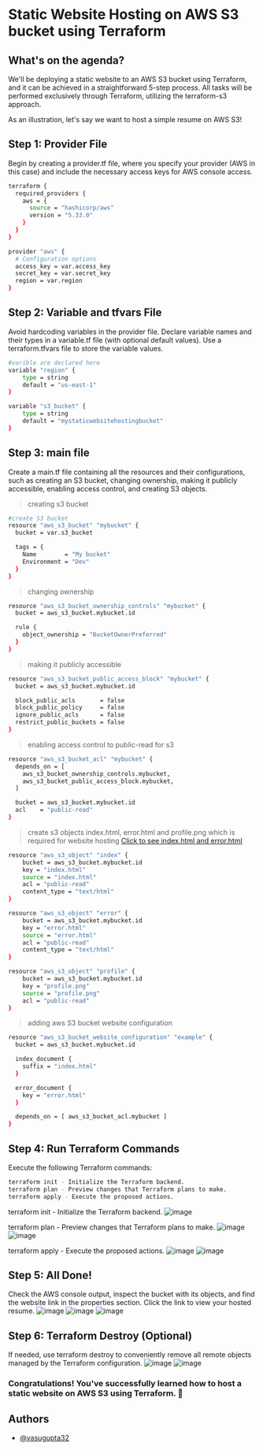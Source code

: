 
# Static Website Hosting on AWS S3 bucket using Terraform

## What's on the agenda?

We'll be deploying a static website to an AWS S3 bucket using Terraform, and it can be achieved in a straightforward 5-step process. All tasks will be performed exclusively through Terraform, utilizing the terraform-s3 approach.

As an illustration, let's say we want to host a simple resume on AWS S3!



## Step 1: Provider File

Begin by creating a provider.tf file, where you specify your provider (AWS in this case) and include the necessary access keys for AWS console access.

```bash
terraform {
  required_providers {
    aws = {
      source = "hashicorp/aws"
      version = "5.33.0"
    }
  }
}

provider "aws" {
  # Configuration options
  access_key = var.access_key
  secret_key = var.secret_key
  region = var.region
}
```

## Step 2: Variable and tfvars File

Avoid hardcoding variables in the provider file. Declare variable names and their types in a variable.tf file (with optional default values). Use a terraform.tfvars file to store the variable values.

```bash
#varible are declared here
variable "region" {
    type = string
    default = "us-east-1"
}

variable "s3_bucket" {
    type = string
    default = "mystaticwebsitehostingbucket"
}
```
## Step 3: main file

Create a main.tf file containing all the resources and their configurations, such as creating an S3 bucket, changing ownership, making it publicly accessible, enabling access control, and creating S3 objects.

> creating s3 bucket
```bash
#create S3 bucket
resource "aws_s3_bucket" "mybucket" {
  bucket = var.s3_bucket

  tags = {
    Name        = "My bucket"
    Environment = "Dev"
  }
}
```

> changing ownership 
```bash
resource "aws_s3_bucket_ownership_controls" "mybucket" {
  bucket = aws_s3_bucket.mybucket.id

  rule {
    object_ownership = "BucketOwnerPreferred"
  }
}
```

> making it publicly accessible
```bash
resource "aws_s3_bucket_public_access_block" "mybucket" {
  bucket = aws_s3_bucket.mybucket.id

  block_public_acls       = false
  block_public_policy     = false
  ignore_public_acls      = false
  restrict_public_buckets = false
}
```

> enabling access control to public-read for s3
```bash
resource "aws_s3_bucket_acl" "mybucket" {
  depends_on = [
    aws_s3_bucket_ownership_controls.mybucket,
    aws_s3_bucket_public_access_block.mybucket,
  ]

  bucket = aws_s3_bucket.mybucket.id
  acl    = "public-read"
}
```

>  create s3 objects index.html, error.html and profile.png which is required for website hosting
> [Click to see index.html and error.html](https://github.com/vasugupta32/Terraform-Project-Static-Hosting/tree/main)

```bash
resource "aws_s3_object" "index" {
    bucket = aws_s3_bucket.mybucket.id
    key = "index.html"
    source = "index.html"
    acl = "public-read"
    content_type = "text/html"
}

resource "aws_s3_object" "error" {
    bucket = aws_s3_bucket.mybucket.id
    key = "error.html"
    source = "error.html"
    acl = "public-read"
    content_type = "text/html"
}

resource "aws_s3_object" "profile" {
    bucket = aws_s3_bucket.mybucket.id
    key = "profile.png"
    source = "profile.png"
    acl = "public-read"
}
```

> adding aws S3 bucket website configuration
```bash
resource "aws_s3_bucket_website_configuration" "example" {
  bucket = aws_s3_bucket.mybucket.id

  index_document {
    suffix = "index.html"
  }

  error_document {
    key = "error.html"
  }

  depends_on = [ aws_s3_bucket_acl.mybucket ]
}
```

## Step 4: Run Terraform Commands
Execute the following Terraform commands:
```bash
terraform init - Initialize the Terraform backend.
terraform plan - Preview changes that Terraform plans to make.
terraform apply - Execute the proposed actions.
```

terraform init - Initialize the Terraform backend.
![image](https://github.com/vasugupta32/Terraform-Project-Static-Hosting/assets/51460014/c9ef3e83-62cb-46f0-bfe1-f271d2e7f387)

terraform plan - Preview changes that Terraform plans to make.
![image](https://github.com/vasugupta32/Terraform-Project-Static-Hosting/assets/51460014/70c9b469-b54a-496f-9ed5-e688863357b5)
![image](https://github.com/vasugupta32/Terraform-Project-Static-Hosting/assets/51460014/f5c97ac7-c807-4d8e-b495-5d18c5c81e96)

terraform apply - Execute the proposed actions.
![image](https://github.com/vasugupta32/Terraform-Project-Static-Hosting/assets/51460014/b956c172-e758-4166-ba62-e29d32b12e56)
![image](https://github.com/vasugupta32/Terraform-Project-Static-Hosting/assets/51460014/c2cf9312-c533-4685-ab8c-81668d24d07b)
## Step 5:  All Done!

Check the AWS console output, inspect the bucket with its objects, and find the website link in the properties section. Click the link to view your hosted resume.
![image](https://github.com/vasugupta32/Terraform-Project-Static-Hosting/assets/51460014/044d73cf-6bb7-4ae4-9d70-a557e0a2f47b)
![image](https://github.com/vasugupta32/Terraform-Project-Static-Hosting/assets/51460014/15b0102e-298b-4d44-9d2b-99813640464c)
![image](https://github.com/vasugupta32/Terraform-Project-Static-Hosting/assets/51460014/f6a2aab2-c6b5-4339-9ea1-927e2aac5157)

## Step 6:  Terraform Destroy (Optional)
If needed, use terraform destroy to conveniently remove all remote objects managed by the Terraform configuration.
![image](https://github.com/vasugupta32/Terraform-Project-Static-Hosting/assets/51460014/45639438-f393-4b5d-b509-0dd183dac837)
![image](https://github.com/vasugupta32/Terraform-Project-Static-Hosting/assets/51460014/a2b4398d-5123-4a51-9b80-5ec4b8944902)


### Congratulations! You've successfully learned how to host a static website on AWS S3 using Terraform. 👏


## Authors

- [@vasugupta32](https://github.com/vasugupta32)


